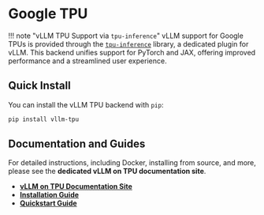 # Google TPU

!!! note "vLLM TPU Support via `tpu-inference`"
    vLLM support for Google TPUs is provided through the [`tpu-inference`](https://github.com/vllm-project/tpu-inference/) library, a dedicated plugin for vLLM. This backend unifies support for PyTorch and JAX, offering improved performance and a streamlined user experience.

## Quick Install

You can install the vLLM TPU backend with `pip`:

```bash
pip install vllm-tpu
```

## Documentation and Guides

For detailed instructions, including Docker, installing from source, and more, please see the **dedicated vLLM on TPU documentation site**.

* [**vLLM on TPU Documentation Site**](https://docs.vllm.ai/projects/tpu/en/latest/)
* [**Installation Guide**](https://docs.vllm.ai/projects/tpu/en/latest/getting_started/installation/)
* [**Quickstart Guide**](https://docs.vllm.ai/projects/tpu/en/latest/getting_started/quickstart/)

